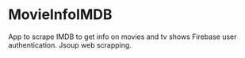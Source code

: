 # MovieInfoIMDB
App to scrape IMDB to get info on movies and tv shows
Firebase user authentication.
Jsoup web scrapping.
